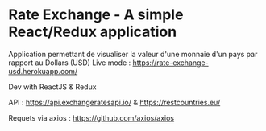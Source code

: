 # Rate Exchange - A simple React/Redux application

Application permettant de visualiser la valeur d'une monnaie d'un pays par rapport au Dollars (USD)
Live mode : https://rate-exchange-usd.herokuapp.com/

Dev with ReactJS & Redux

API : https://api.exchangeratesapi.io/ & https://restcountries.eu/

Requets via axios : https://github.com/axios/axios
